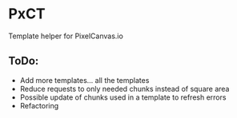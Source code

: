 # PxCT
Template helper for PixelCanvas.io

## ToDo:
- Add more templates... all the templates
- Reduce requests to only needed chunks instead of square area
- Possible update of chunks used in a template to refresh errors
- Refactoring

